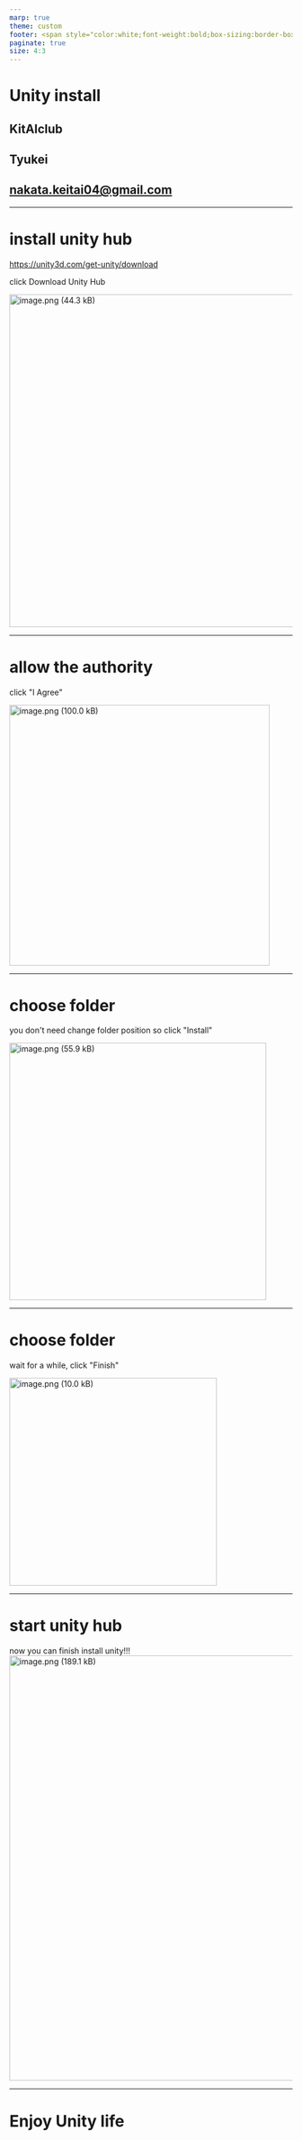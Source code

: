```yaml
---
marp: true
theme: custom
footer: <span style="color:white;font-weight:bold;box-sizing:border-box;border:20px solid #df546b;background-color:#df546b;margin-left:30px">Unity install</span>
paginate: true
size: 4:3
---
```

<!--_class: top-->

# Unity install
## KitAIclub
## Tyukei
## nakata.keitai04@gmail.com

---
<!--_class: normal -->
# install unity hub
https://unity3d.com/get-unity/download

click Download Unity Hub

<img width="591" alt="image.png (44.3 kB)" src="https://img.esa.io/uploads/production/attachments/15481/2022/06/25/88504/432fb851-32ba-4458-91f4-6e7378c25501.png">



---
<!--_class: normal -->
# allow the authority

click "I Agree"

<img width="462.75" alt="image.png (100.0 kB)" src="https://img.esa.io/uploads/production/attachments/15481/2022/06/25/88504/95af1180-ed75-4772-8f1d-9c3c0f02ed24.png">

---
<!--_class: normal -->
# choose folder

you don't need change folder position
so click "Install"

<img width="456.75" alt="image.png (55.9 kB)" src="https://img.esa.io/uploads/production/attachments/15481/2022/06/25/88504/4768ad63-7183-480f-b454-d8cac901d5ff.png">

---
<!--_class: normal -->
# choose folder

wait for a while, click "Finish"

<img width="369" alt="image.png (10.0 kB)" src="https://img.esa.io/uploads/production/attachments/15481/2022/06/25/88504/8ecf7be2-8fe9-4d77-beff-d19952534433.png">

---
<!--_class: normal -->
# start unity hub

now you can finish install unity!!!
<img width="755.25" alt="image.png (189.1 kB)" src="https://img.esa.io/uploads/production/attachments/15481/2022/06/25/88504/994d9133-da64-4690-8edb-719a0d14b4ec.png">


---
<!--_class: final-->
# Enjoy Unity life